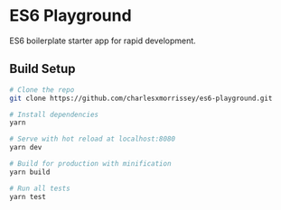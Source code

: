 # ES6 Playground
ES6 boilerplate starter app for rapid development.

## Build Setup

``` bash
# Clone the repo
git clone https://github.com/charlesxmorrissey/es6-playground.git

# Install dependencies
yarn

# Serve with hot reload at localhost:8080
yarn dev

# Build for production with minification
yarn build

# Run all tests
yarn test
```

